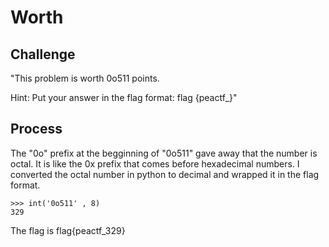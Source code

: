 # Worth

## Challenge

"This problem is worth 0o511 points.

Hint: Put your answer in the flag format: flag {peactf_}"

## Process

The "0o" prefix at the begginning of "0o511" gave away that the number is octal. It is like the 0x prefix that comes before hexadecimal numbers. I converted the octal number in python to decimal and wrapped it in the flag format. 

```
>>> int('0o511' , 8)
329
```

The flag is flag{peactf_329}

